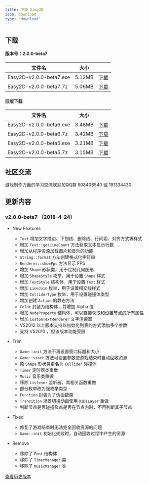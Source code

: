 ```yaml
---
title: 下载 Easy2D
icon: download
type: "download"
---
```

## 下载
#### 版本号：2.0.0-beta7

| 文件名                  |   大小   |          |
| ----------------------- |:--------:|:--------:|
| Easy2D-v2.0.0-beta7.exe | 5.12MB   | [下载](http://easy2d-bucket.oss-cn-hangzhou.aliyuncs.com/release/Easy2D-v2.0.0-beta7.exe) |
| Easy2D-v2.0.0-beta7.7z  | 5.06MB   | [下载](http://easy2d-bucket.oss-cn-hangzhou.aliyuncs.com/release/Easy2D-v2.0.0-beta7.7z) |

#### 旧版下载

| 文件名                  |   大小   |          |
| ----------------------- |:--------:|:--------:|
| Easy2D-v2.0.0-beta6.exe | 3.48MB   | [下载](http://easy2d-bucket.oss-cn-hangzhou.aliyuncs.com/release/Easy2D-v2.0.0-beta6.exe) |
| Easy2D-v2.0.0-beta6.7z  | 3.42MB   | [下载](http://easy2d-bucket.oss-cn-hangzhou.aliyuncs.com/release/Easy2D-v2.0.0-beta6.7z) |
| Easy2D-v2.0.0-beta5.exe | 3.21MB   | [下载](http://easy2d-bucket.oss-cn-hangzhou.aliyuncs.com/release/Easy2D-v2.0.0-beta5.exe) |
| Easy2D-v2.0.0-beta5.7z  | 3.15MB   | [下载](http://easy2d-bucket.oss-cn-hangzhou.aliyuncs.com/release/Easy2D-v2.0.0-beta5.7z) |

## 社区交流

游戏制作方面的学习交流欢迎加QQ群 608406540 或 191334430

## 更新内容

### v2.0.0-beta7 （2018-4-24）

- New Features
  - `Text` 增加文字描边、下划线、删除线、行间距、对齐方式等样式
  - 增加 `Text::getLineCount` 方法获取文本显示行数
  - 增加从程序资源加载图片和音乐的功能
  - `String::format` 方法创建格式化字符串
  - `Renderer::showFps` 方法显示 FPS
  - 增加 `Shape` 形状类，用于绘制几何图形
  - 增加 `ShapeStyle` 枚举，用于设置 `Shape` 样式
  - 增加 `TextStyle` 结构体，用于设置 `Text` 样式
  - 增加 `LineJoin` 枚举，用于设置相交线样式
  - 增加 `ColliderType` 枚举，用于设置碰撞体类型
  - 增加创建 `Action` 的静态方法
  - `Color` 封装为结构体，并增加 Alpha 值
  - 增加 `NodeProperty` 结构体，可以直接获取和设置节点的所有属性
  - 增加 `CustomTextRenderer` 文字渲染器
  - VS2012 以上版本支持以初始化列表的方式添加多个参数
  - 支持 VS2010 ，但该版本功能受限

- Trim
  - `Game::init` 方法不再设置窗口标题和大小
  - `Game::start` 方法可设置参数使游戏结束时自动回收资源
  - 原 `Shape` 形状类更名为 `Collider` 碰撞体
  - `Timer` 定时器类重做
  - `Music` 音乐类重做
  - 移除 `Listener` 监听器，其相关函数重做
  - 部分枚举改为强枚举类型
  - `Function` 封装为了伪函数类
  - `Transition` 场景切换动画使用 `D2D1Layer` 重做
  - 判断节点是否碰撞及点是否在节点内时，不再判断其子节点

- Fixed
  - 修复了游戏结束时无法完全回收资源的问题
  - `Game::init` 初始化失败时，自动回收过程中产生的资源

- Remove
  - 移除了 `Font` 结构体
  - 移除了 `TimerManager` 类
  - 移除了 `MusicManager` 类

<a class="ui button" href="/history">查看历史版本</a>